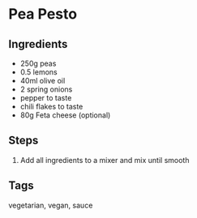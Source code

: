 # Pea Pesto

## Ingredients

* 250g peas
* 0.5 lemons
* 40ml olive oil
* 2 spring onions
* pepper to taste
* chili flakes to taste
* 80g Feta cheese (optional)

## Steps

1. Add all ingredients to a mixer and mix until smooth

## Tags
vegetarian, vegan, sauce

